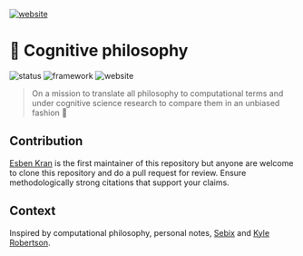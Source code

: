 [![website](https://img.shields.io/badge/Visit%20the%20website--orange)](https://cognitivephilosophy.netlify.app/)

# 🧠 Cognitive philosophy
![status](https://img.shields.io/badge/in%20development-status-orange) 
![framework](https://img.shields.io/badge/hugo-framework-blue) 
![website](https://img.shields.io/badge/website-app-yellow)

> On a mission to translate all philosophy to computational terms and under cognitive science research to compare them in an unbiased fashion 🌄

## Contribution
[Esben Kran](https://kran.ai) is the first maintainer of this repository but anyone are welcome to clone this repository and do a pull request for review. Ensure methodologically strong citations that support your claims.

## Context
Inspired by computational philosophy, personal notes, [Sebix](https://dk.linkedin.com/in/sebastian-scott-engen) and [Kyle Robertson](https://philosophy.ucsc.edu/faculty/index.php?uid=kxrobert).